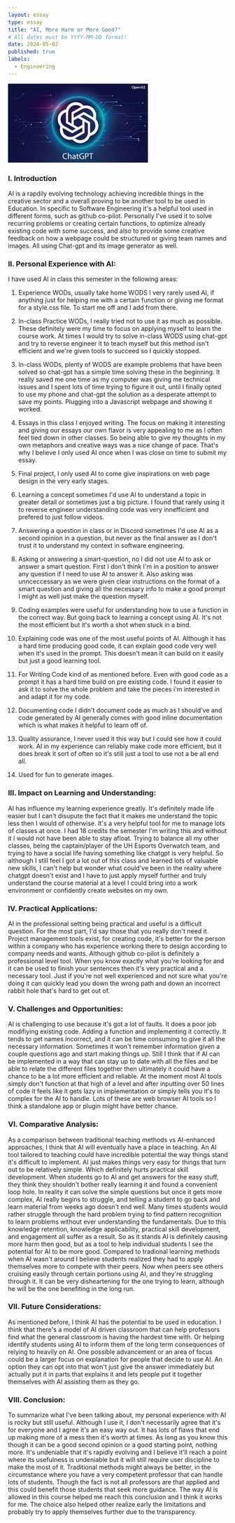 ```yaml
---
layout: essay
type: essay
title: "AI, More Harm or More Good?"
# All dates must be YYYY-MM-DD format!
date: 2024-05-02
published: true
labels:
  - Engineering
---
```


<img width="320px" class="rounded float-start pe-4" src="../img/ChatGPT.jpg">

### I. Introduction
AI is a rapdily evolving technology achieving incredible things in the creative sector and a overall proving to be another tool to be used in Education. In specific to Software Engineering it's a helpful tool used in different forms, such as github co-pilot. Personally I've used it to solve recurring problems or creating certain functions, to optimize already existing code with some success, and also to provide some creative feedback on how a webpage could be structured or giving team names and images. All using Chat-gpt and its image generator as well.

### II. Personal Experience with AI:
I have used AI in class this semester in the following areas:

1. Experience WODs, usually take home WODS I very rarely used AI, if anything just for helping me with a certain function or giving me format for a style.css file. To start me off and I add from there.

2. In-class Practice WODs, I really tried not to use it as much as possible. These definitely were my time to focus on applying myself to learn the course work. At times I would try to solve in-class WODS using chat-gpt and try to reverse engineer it to teach myself but this method isn't efficient and we're given tools to succeed so I quickly stopped.

3. In-class WODs, plenty of WODS are example problems that have been solved so chat-gpt has a simple time solving these in the beginning. It really saved me one time as my computer was giving me technical issues and I spent lots of time trying to figure it out, until I finally opted to use my phone and chat-gpt the solution as a desperate attempt to save my points. Plugging into a Javascript webpage and showing it worked.

4. Essays in this class I enjoyed writing. The focus on making it interesting and giving our essays our own flavor is very appealing to me as I often feel tied down in other classes. So being able to give my thoughts in my own metaphors and creative ways was a nice change of pace. That's why I believe I only used AI once when I was close on time to submit my essay.

5. Final project, I only used AI to come give inspirations on web page design in the very early stages.

6. Learning a concept sometimes I'd use AI to understand a topic in greater detail or sometimes just a big picture. I found that rarely using it to reverse engineer understanding code was very innefficient and prefered to just follow videos.

7. Answering a question in class or in Discord sometimes I'd use AI as a second opinion in a question, but never as the final answer as I don't trust it to understand my context in software engineering.

8. Asking or answering a smart-question, no I did not use AI to ask or answer a smart question. First I don't think I'm in a position to answer any question if I need to use AI to answer it. Also asking was unnceccessary as we were given clear instructions on the format of a smart question and giving all the necessary info to make a good prompt I might as well just make the question myself.

9. Coding examples were useful for understanding how to use a function in the correct way. But going back to learning a concept using AI. It's not the most efficient but it's worth a shot when stuck in a bind.

10. Explaining code was one of the most useful points of AI. Although it has a hard time producing good code, it can explain good code very well when it's used in the prompt. This doesn't mean it can build on it easily but just a good learning tool.

11. For Writing Code kind of as mentioned before. Even with good code as a prompt it has a hard time build on pre existing code. I found it easier to ask it to solve the whole problem and take the pieces i'm interested in and adapt it for my code.

12. Documenting code I didn't document code as much as I should've and code generated by AI generally comes with good inline documentation which is what makes it helpful to learn off of.

13. Quality assurance, I never used it this way but I could see how it could work. AI in my experience can reliably make code more efficient, but it does break it sort of often so it's still just a tool to use not a be all end all.

14. Used for fun to generate images.


### III. Impact on Learning and Understanding:
AI has influence my learning experience greatly. It's definitely made life easier but I can't disupute the fact that it makes me understand the topic less then I would of otherwise. It's a very helpful tool for me to manage lots of classes at once. I had 18 credits the semester I'm writing this and without it I would not have been able to stay afloat. Trying to balance all my other classes, being the captain/player of the UH Esports Overwatch team, and trying to have a social life having something like chatgpt is very helpful. So although I still feel I got a lot out of this class and learned lots of valuable new skills, I can't help but wonder what could've been in the reality where chatgpt doesn't exist and I have to just apply myself further and truly understand the course material at a level I could bring into a work environment or confidently create websites on my own.

### IV. Practical Applications:
AI in the professional setting being practical and useful is a difficult question. For the most part, I'd say those that you really don't need it. Project management tools exist, for creating code, it's better for the person within a company who has experience working there to design according to company needs and wants. Although github co-pilot is definitely a professional level tool. When you know exactly what you're looking for and it can be used to finish your sentences then it's very practical and a necessary tool. Just if you're not well experienced and not sure what you're doing it can quickly lead you down the wrong path and down an incorrect rabbit hole that's hard to get out of.

### V. Challenges and Opportunities:
AI is challenging to use because it's got a lot of faults. It does a poor job modifiying existing code. Adding a function and implementing it correctly. It tends to get names incorrect, and it can be time consuming to give it all the necessary information. Sometimes it won't remember information given a couple questions ago and start making things up. Still I think that if AI can be implemented in a way that can stay up to date with all the files and be able to relate the different files together then ultimately it could have a chance to be a lot more efficient and reliable. At the moment most AI tools simply don't function at that high of a level and after inputting over 50 lines of code it feels like it gets lazy in implementation or simply tells you it's to complex for the AI to handle. Lots of these are web browser AI tools so I think a standalone app or plugin might have better chance.

### VI. Comparative Analysis:
As a comparison between traditional teaching methods vs AI-enhanced approaches, I think that AI will eventually have a place in teaching. An AI tool tailored to teaching could have incredible potential the way things stand it's difficult to implement. AI just makes things very easy for things that turn out to be relatively simple. Which definitely hurts practical skill development. When students go to AI and get answers for the easy stuff, they think they shouldn't bother really learning it and found a convenient loop hole. In reality it can solve the simple questions but once it gets more complex, AI really begins to struggle, and telling a student to go back and learn material from weeks ago doesn't end well. Many times students would rather struggle through the hard problem trying to find pattern recognition to learn problems without ever understanding the fundamentals. Due to this knowledge retention, knowledge applicability, practical skill development, and engagement all suffer as a result. So as it stands AI is definitely causing more harm then good, but as a tool to help individual students I see the potential for AI to be more good. Compared to tradional learning methods when AI wasn't around I believe students realized they had to apply themselves more to compete with their peers. Now when peers see others cruising easily through certain portions using AI, and they're struggling through it. It can be very disheartening for the one trying to learn, although he will be the one benefiting in the long run.

### VII. Future Considerations:
As mentioned before, I think AI has the potential to be used in education. I think that there's a model of AI driven classroom that can help professors find what the general classroom is having the hardest time with. Or helping identify students using AI to inform them of the long term consequences of relying to heavily on AI. One possible advancement or an area of focus could be a larger focus on explanation for people that decide to use AI. An option they can opt into that won't just give the answer immediately but actually put it in parts that explains it and lets people put it together themselves with AI assisting them as they go.

### VIII. Conclusion:
To summarize what I've been talking about, my personal experience with AI is rocky but still useful. Although I use it, I don't necessarily agree that it's for everyone and I agree it's an easy way out. It has lots of flaws that end up making more of a mess then it's worth at times. As long as you know this though it can be a good second opinion or a good starting point, nothing more. It's undeniable that it's rapidly evolving and I believe it'll reach a point where its usefulness is undeniable but it will still require user discipline to make the most of it. Traditional methods might always be better, in the circumstance where you have a very competent professor that can handle lots of students. Though the fact is not all professors are that applied and this could benefit those students that seek more guidance. The way AI is allowed in this course helped me reach this conclusion and I think it works for me. The choice also helped other realize early the limitations and probably try to apply themselves further due to the transparency. 